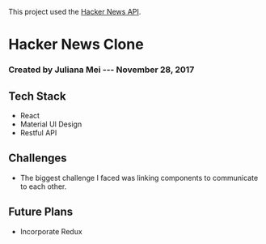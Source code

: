 This project used the [Hacker News API](https://github.com/HackerNews/API).

# Hacker News Clone
### Created by Juliana Mei --- November 28, 2017

## Tech Stack
- React
- Material UI Design
- Restful API

## Challenges
- The biggest challenge I faced was linking components to communicate to each other.

## Future Plans
- Incorporate Redux
